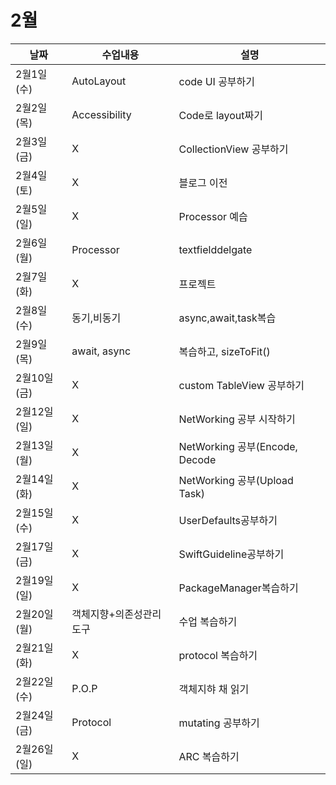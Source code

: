 # 2월

|날짜|수업내용|설명|
|------|---|---|
|2월1일(수)|AutoLayout|code UI 공부하기|
|2월2일(목)|Accessibility|Code로 layout짜기|
|2월3일(금)|X|CollectionView 공부하기|
|2월4일(토)|X|블로그 이전|
|2월5일(일)|X|Processor 예습|
|2월6일(월)|Processor|textfielddelgate|
|2월7일(화)|X|프로젝트|
|2월8일(수)|동기,비동기|async,await,task복습|
|2월9일(목)|await, async|복습하고, sizeToFit()|
|2월10일(금)|X|custom TableView 공부하기|
|2월12일(일)|X|NetWorking 공부 시작하기|
|2월13일(월)|X|NetWorking 공부(Encode, Decode|
|2월14일(화)|X|NetWorking 공부(Upload Task)|
|2월15일(수)|X|UserDefaults공부하기|
|2월17일(금)|X|SwiftGuideline공부하기|
|2월19일(일)|X|PackageManager복습하기|
|2월20일(월)|객체지향+의존성관리도구|수업 복습하기|
|2월21일(화)|X|protocol 복습하기|
|2월22일(수)|P.O.P|객체지햐 채 읽기|
|2월24일(금)|Protocol|mutating 공부하기|
|2월26일(일)|X|ARC 복습하기|


